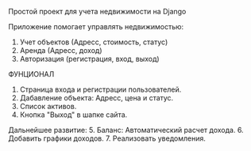 Простой проект для учета недвижимости на Django

Приложение помогает управлять недвижимостью:
1. Учет объектов (Адресс, стоимость, статус)
2. Аренда (Адресс, доход)
4. Авторизация (регистрация, вход, выход)

ФУНЦИОНАЛ
1. Страница входа и регистрации пользователей.
2. Дабавление объекта: Адресс, цена и статус.
3. Список активов.
4. Кнопка "Выход" в шапке сайта.

Дальнейшее развитие:
5. Баланс: Автоматический расчет дохода.
6. Добавить графики доходов.
7. Реализовать уведомления.
